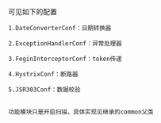 可见如下的配置

    
    
    
    1.DateConverterConf：日期转换器
    
    2.ExceptionHandlerConf：异常处理器
    
    3.FeginInterceptorConf：token传递
    
    4.HystrixConf：断路器
    
    5.JSR303Conf：数据校验
    
    
    功能模块只是开启扫描，具体实现见继承的common父类
